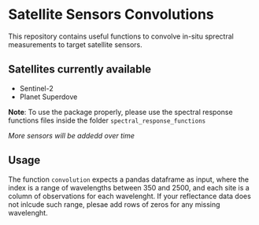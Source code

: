 # Satellite Sensors Convolutions
This repository contains useful functions to convolve in-situ sprectral measurements to target satellite sensors.

## Satellites currently available
- Sentinel-2
- Planet Superdove

**Note**: To use the package properly, please use the spectral response functions files inside the folder `spectral_response_functions`

*More sensors will be addedd over time*

## Usage
The function `convolution` expects a pandas dataframe as input, where the index is a range of wavelengths between 350 and 2500, and each site is a column of observations for each wavelenght.
If your reflectance data does not inlcude such range, plesae add rows of zeros for any missing wavelenght.
